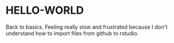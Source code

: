 # HELLO-WORLD
Back to basics. 
Feeling really slow and frustrated because I don't understand how to import files from github to rstudio. 
